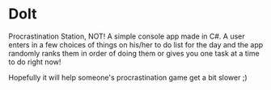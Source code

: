 # DoIt
Procrastination Station, NOT!
A simple console app made in C#. 
A user enters in a few choices of things on his/her to do list for the day and the app randomly ranks them in order of doing them or gives you one task at a time to do right now!

Hopefully it will help someone's procrastination game get a bit slower ;)
